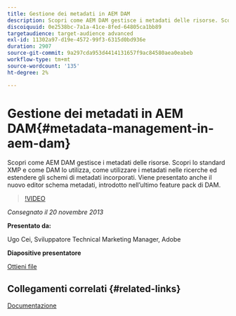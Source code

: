 ```yaml
---
title: Gestione dei metadati in AEM DAM
description: Scopri come AEM DAM gestisce i metadati delle risorse. Scopri lo standard XMP e come DAM lo utilizza, come utilizzare i metadati nelle ricerche ed estendere gli schemi di metadati incorporati. Viene presentato anche il nuovo editor schema metadati, introdotto nell’ultimo feature pack di DAM.
discoiquuid: 0e2538bc-7a1a-41ce-8fed-64805ca1bb89
targetaudience: target-audience advanced
exl-id: 11302a97-d19e-4572-99f3-6315d0bd936e
duration: 2907
source-git-commit: 9a297cda953d4414131657f9ac84580aea0eabeb
workflow-type: tm+mt
source-wordcount: '135'
ht-degree: 2%

---
```


# Gestione dei metadati in AEM DAM{#metadata-management-in-aem-dam}

Scopri come AEM DAM gestisce i metadati delle risorse. Scopri lo standard XMP e come DAM lo utilizza, come utilizzare i metadati nelle ricerche ed estendere gli schemi di metadati incorporati. Viene presentato anche il nuovo editor schema metadati, introdotto nell’ultimo feature pack di DAM.

>[!VIDEO](https://video.tv.adobe.com/v/19524/?quality=9)

*Consegnato il 20 novembre 2013*

**Presentato da:**

Ugo Cei, Sviluppatore Technical Marketing Manager, Adobe

**Diapositive presentatore**

[Ottieni file](assets/metadata-management-in-aem-dam.pdf)

## Collegamenti correlati {#related-links}

[Documentazione](https://docs.adobe.com/content/docs/en/cq/5-6-1/dam/metadata_for_digitalassetmanagement.html)
